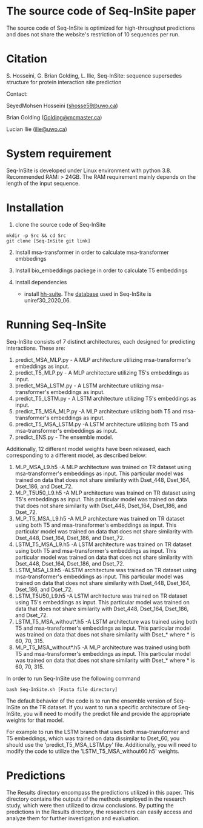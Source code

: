 # The source code of Seq-InSite paper
The source code of Seq-InSite is optimized for high-throughput predictions and does not share the website's restriction of 10 sequences per run.
# Citation
S. Hosseini,  G. Brian Golding, L. Ilie, Seq-InSite: sequence supersedes structure for protein
interaction site prediction

Contact: 

SeyedMohsen Hosseini (shosse59@uwo.ca)

Brian Golding (Golding@mcmaster.ca)

Lucian Ilie (ilie@uwo.ca)

# System requirement
Seq-InSite is developed under Linux environment with python 3.8.
Recommended RAM: > 24GB. The RAM requirement mainly depends on the length of the input sequence. 

# Installation
1. clone the source code of Seq-InSite
```
mkdir -p Src && cd Src
git clone [Seq-InSite git link]
```
2. Install msa-transformer in order to calculate msa-transformer embbedings

3. Install bio_embeddings packege in order to calculate T5 embeddings

4. install dependencies

 
    - install [hh-suite](https://github.com/soedinglab/hh-suite). The [database](http://gwdu111.gwdg.de/~compbiol/uniclust/2020_06/) used in Seq-InSite is uniref30_2020_06.
 
# Running Seq-InSite
Seq-InSite consists of 7 distinct architectures, each designed for predicting interactions. These are:

1. predict_MSA_MLP.py - A MLP architecture utilizing msa-transformer's embeddings as input.
2. predict_T5_MLP.py - A MLP architecture utilizing T5's embeddings as input.
3. predict_MSA_LSTM.py - A LSTM architecture utilizing msa-transformer's embeddings as input.
4. predict_T5_LSTM.py - A LSTM architecture utilizing T5's embeddings as input.
5. predict_T5_MSA_MLP.py -A MLP architecture utilizing both T5 and msa-transformer's embeddings as input.
6. predict_T5_MSA_LSTM.py -A LSTM architecture utilizing both T5 and msa-transformer's embeddings as input.
7. predict_ENS.py - The ensemble model.

Additionally, 12 different model weights have been released, each corresponding to a different model, as described below: 

1. MLP_MSA_L9.h5 -A MLP architecture was trained on TR dataset using msa-transformer's embeddings as input. This particular model was trained on data that does not share similarity with Dset_448, Dset_164, Dset_186, and Dset_72.
2. MLP_T5U50_L9.h5 -A MLP architecture was trained on TR dataset using T5's embeddings as input. This particular model was trained on data that does not share similarity with Dset_448, Dset_164, Dset_186, and Dset_72.
3. MLP_T5_MSA_L9.h5 -A MLP architecture was trained on TR dataset using both T5 and msa-transformer's embeddings as input. This particular model was trained on data that does not share similarity with Dset_448, Dset_164, Dset_186, and Dset_72.
4. LSTM_T5_MSA_L9.h5 -A LSTM architecture was trained on TR dataset using both T5 and msa-transformer's embeddings as input. This particular model was trained on data that does not share similarity with Dset_448, Dset_164, Dset_186, and Dset_72.
5. LSTM_MSA_L9.h5 -ALSTM architecture was trained on TR dataset using msa-transformer's embeddings as input. This particular model was trained on data that does not share similarity with Dset_448, Dset_164, Dset_186, and Dset_72.
6. LSTM_T5U50_L9.h5 -A LSTM architecture was trained on TR dataset using T5's embeddings as input. This particular model was trained on data that does not share similarity with Dset_448, Dset_164, Dset_186, and Dset_72.
7. LSTM_T5_MSA_without*.h5 -A LSTM architecture was trained using both T5 and msa-transformer's embeddings as input. This particular model was trained on data that does not share similarity with Dset_* where * is 60, 70, 315.
8. MLP_T5_MSA_without*.h5 -A MLP architecture was trained using both T5 and msa-transformer's embeddings as input. This particular model was trained on data that does not share similarity with Dset_* where * is 60, 70, 315.

In order to run Seq-InSite use the following command 
```
bash Seq-InSite.sh [Fasta file directory]
```

The default behavior of the code is to run the ensemble version of Seq-InSite on the TR dataset. If you want to run a specific architecture of Seq-InSite, you will need to modify the predict file and provide the appropriate weights for that model.

For example to run the LSTM branch that uses both msa-transformer and T5 embeddings, which was trained on data dissimilar to Dset_60, you should use the 'predict_T5_MSA_LSTM.py' file. Additionally, you will need to modify the code to utilize the 'LSTM_T5_MSA_without60.h5' weights.

# Predictions

The Results directory encompass the predictions utilized in this paper. This directory contains the outputs of the methods employed in the research study, which were then utilized to draw conclusions. By putting the predictions in the Results directory, the researchers can easily access and analyze them for further investigation and evaluation.
